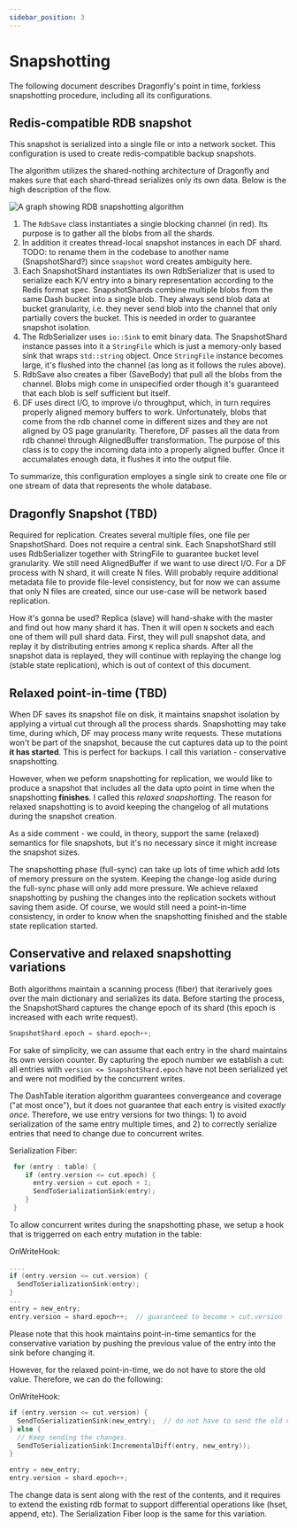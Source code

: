 ```yaml
---
sidebar_position: 3
---
```


# Snapshotting

The following document describes Dragonfly's point in time, forkless snapshotting procedure,
including all its configurations.

## Redis-compatible RDB snapshot

This snapshot is serialized into a single file or into a network socket.
This configuration is used to create redis-compatible backup snapshots.

The algorithm utilizes the shared-nothing architecture of Dragonfly and makes sure that each shard-thread serializes only its own data. Below is the high description of the flow.

![A graph showing RDB snapshotting algorithm](/img/rdbsave.svg)

1. The `RdbSave` class instantiates a single blocking channel (in red).
   Its purpose is to gather all the blobs from all the shards.
2. In addition it creates thread-local snapshot instances in each DF shard.
   TODO: to rename them in the codebase to another name (SnapshotShard?) since `snapshot` word creates ambiguity here.
3. Each SnapshotShard instantiates its own RdbSerializer that is used to serialize each K/V entry into a binary representation according to the Redis format spec. SnapshotShards combine multiple blobs from the same Dash bucket into a single blob. They always send blob data at bucket granularity, i.e. they never send blob into the channel that only partially covers the bucket. This is needed in order to guarantee snapshot isolation.
4. The RdbSerializer uses `io::Sink` to emit binary data. The SnapshotShard instance passes into it a `StringFile` which is just a memory-only based sink that wraps `std::string` object. Once `StringFile` instance becomes large, it's flushed into the channel (as long as it follows the rules above).
5. RdbSave also creates a fiber (SaveBody) that pull all the blobs from the channel. Blobs migh come in unspecified order though it's guaranteed that each blob is self sufficient but itself.
6. DF uses direct I/O, to improve i/o throughput, which, in turn requires properly aligned memory buffers to work. Unfortunately, blobs that come from the rdb channel come in different sizes and they are not aligned by OS page granularity. Therefore, DF passes all the data from rdb channel through AlignedBuffer transformation. The purpose of this class is to copy the incoming data into a properly aligned buffer. Once it accumalates enough data, it flushes it into the output file.

To summarize, this configuration employes a single sink to create one file or one stream of data that represents the whole database.

## Dragonfly Snapshot (TBD)

Required for replication. Creates several multiple files, one file per SnapshotShard. Does not require a central sink. Each SnapshotShard still uses RdbSerializer together with StringFile to guarantee bucket level granularity. We still need AlignedBuffer if we want to use direct I/O.
For a DF process with N shard, it will create N files. Will probably require additional metadata file to provide file-level consistency, but for now we can assume that only N files are created,
since our use-case will be network based replication.

How it's gonna be used? Replica (slave) will hand-shake with the master and find out how many shard it has.
Then it will open `N` sockets and each one of them will pull shard data. First, they will pull snapshot data,
and replay it by distributing entries among `K` replica shards. After all the snapshot data is replayed,
they will continue with replaying the change log (stable state replication), which is out of context
of this document.

## Relaxed point-in-time (TBD)

When DF saves its snapshot file on disk, it maintains snapshot isolation by applying a virtual cut
through all the process shards. Snapshotting may take time, during which, DF may process many write requests.
These mutations won't be part of the snapshot, because the cut captures data up to the point
**it has started**. This is perfect for backups. I call this variation - conservative snapshotting.

However, when we peform snapshotting for replication, we would like to produce a snapshot
that includes all the data upto point in time when the snapshotting **finishes**. I called
this _relaxed snapshotting_. The reason for relaxed snapshotting is to avoid keeping the changelog
of all mutations during the snapshot creation.

As a side comment - we could, in theory, support the same (relaxed)
semantics for file snapshots, but it's no necessary since it might increase the snapshot sizes.

The snapshotting phase (full-sync) can take up lots of time which add lots of memory pressure on the system.
Keeping the change-log aside during the full-sync phase will only add more pressure.
We achieve relaxed snapshotting by pushing the changes into the replication sockets without saving them aside.
Of course, we would still need a point-in-time consistency,
in order to know when the snapshotting finished and the stable state replication started.

## Conservative and relaxed snapshotting variations

Both algorithms maintain a scanning process (fiber) that iterarively goes over the main dictionary
and serializes its data. Before starting the process, the SnapshotShard captures
the change epoch of its shard (this epoch is increased with each write request).

```cpp
SnapshotShard.epoch = shard.epoch++;
```

For sake of simplicity, we can assume that each entry in the shard maintains its own version counter.
By capturing the epoch number we establish a cut: all entries with `version <= SnapshotShard.epoch`
have not been serialized yet and were not modified by the concurrent writes.

The DashTable iteration algorithm guarantees convergeance and coverage ("at most once"),
but it does not guarantee that each entry is visited _exactly once_.
Therefore, we use entry versions for two things: 1) to avoid serialization of the same entry multiple times,
and 2) to correctly serialize entries that need to change due to concurrent writes.

Serialization Fiber:

```cpp
 for (entry : table) {
    if (entry.version <= cut.epoch) {
      entry.version = cut.epoch + 1;
      SendToSerializationSink(entry);
    }
 }
```

To allow concurrent writes during the snapshotting phase, we setup a hook that is triggerred on each
entry mutation in the table:

OnWriteHook:

```cpp
....
if (entry.version <= cut.version) {
  SendToSerializationSink(entry);
}
...
entry = new_entry;
entry.version = shard.epoch++;  // guaranteed to become > cut.version
```

Please note that this hook maintains point-in-time semantics for the conservative variation by pushing
the previous value of the entry into the sink before changing it.

However, for the relaxed point-in-time, we do not have to store the old value.
Therefore, we can do the following:

OnWriteHook:

```cpp
if (entry.version <= cut.version) {
  SendToSerializationSink(new_entry);  // do not have to send the old value
} else {
  // Keep sending the changes.
  SendToSerializationSink(IncrementalDiff(entry, new_entry));
}

entry = new_entry;
entry.version = shard.epoch++;
```

The change data is sent along with the rest of the contents, and it requires to extend
the existing rdb format to support differential operations like (hset, append, etc).
The Serialization Fiber loop is the same for this variation.

